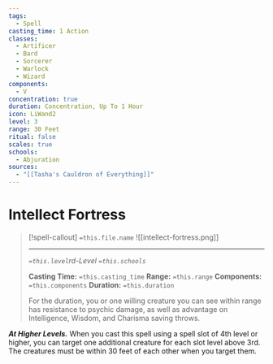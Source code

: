 ```yaml
---
tags:
  - Spell
casting_time: 1 Action
classes:
  - Artificer
  - Bard
  - Sorcerer
  - Warlock
  - Wizard
components:
  - V
concentration: true
duration: Concentration, Up To 1 Hour
icon: LiWand2
level: 3
range: 30 Feet
ritual: false
scales: true
schools:
  - Abjuration
sources:
  - "[[Tasha's Cauldron of Everything]]"
---
```


# Intellect Fortress

>[!spell-callout] `=this.file.name`
>![[intellect-fortress.png]]
>
>---
>*`=this.level`rd-Level `=this.schools`*
>
>**Casting Time:** `=this.casting_time`
>**Range:** `=this.range`
>**Components:** `=this.components`
>**Duration:** `=this.duration`
>
>For the duration, you or one willing creature you can see within range has resistance to psychic damage, as well as advantage on Intelligence, Wisdom, and Charisma saving throws.
>
>
***At Higher Levels.*** When you cast this spell using a spell slot of 4th level or higher, you can target one additional creature for each slot level above 3rd. The creatures must be within 30 feet of each other when you target them.
